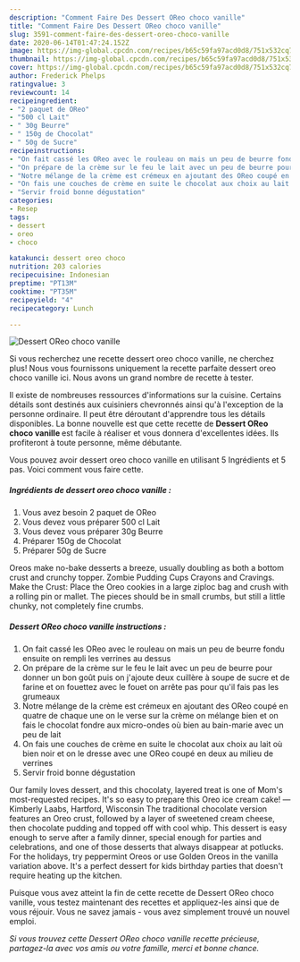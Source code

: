 ```yaml
---
description: "Comment Faire Des Dessert OReo choco vanille"
title: "Comment Faire Des Dessert OReo choco vanille"
slug: 3591-comment-faire-des-dessert-oreo-choco-vanille
date: 2020-06-14T01:47:24.152Z
image: https://img-global.cpcdn.com/recipes/b65c59fa97acd0d8/751x532cq70/dessert-oreo-choco-vanille-photo-principale-de-la-recette.jpg
thumbnail: https://img-global.cpcdn.com/recipes/b65c59fa97acd0d8/751x532cq70/dessert-oreo-choco-vanille-photo-principale-de-la-recette.jpg
cover: https://img-global.cpcdn.com/recipes/b65c59fa97acd0d8/751x532cq70/dessert-oreo-choco-vanille-photo-principale-de-la-recette.jpg
author: Frederick Phelps
ratingvalue: 3
reviewcount: 14
recipeingredient:
- "2 paquet de OReo"
- "500 cl Lait"
- " 30g Beurre"
- " 150g de Chocolat"
- " 50g de Sucre"
recipeinstructions:
- "On fait cassé les OReo avec le rouleau on mais un peu de beurre fondu ensuite on rempli les verrines au dessus"
- "On prépare de la crème sur le feu le lait avec un peu de beurre pour donner un bon goût puis on j&#39;ajoute deux cuillère à soupe de sucre et de farine et on fouettez avec le fouet on arrête pas pour qu&#39;il fais pas les grumeaux"
- "Notre mélange de la crème est crémeux en ajoutant des OReo coupé en quatre de chaque une on le verse sur la crème on mélange bien et on fais le chocolat fondre aux micro-ondes où bien au bain-marie avec un peu de lait"
- "On fais une couches de crème en suite le chocolat aux choix au lait où bien noir et on le dresse avec une OReo coupé en deux au milieu de verrines"
- "Servir froid bonne dégustation"
categories:
- Resep
tags:
- dessert
- oreo
- choco

katakunci: dessert oreo choco 
nutrition: 203 calories
recipecuisine: Indonesian
preptime: "PT13M"
cooktime: "PT35M"
recipeyield: "4"
recipecategory: Lunch

---
```



![Dessert OReo choco vanille](https://img-global.cpcdn.com/recipes/b65c59fa97acd0d8/751x532cq70/dessert-oreo-choco-vanille-photo-principale-de-la-recette.jpg)

Si vous recherchez une recette dessert oreo choco vanille, ne cherchez plus! Nous vous fournissons uniquement la recette parfaite dessert oreo choco vanille ici. Nous avons un grand nombre de recette à tester.

Il existe de nombreuses ressources d'informations sur la cuisine. Certains détails sont destinés aux cuisiniers chevronnés ainsi qu'à l'exception de la personne ordinaire. Il peut être déroutant d'apprendre tous les détails disponibles. La bonne nouvelle est que cette recette de <strong> Dessert OReo choco vanille </strong> est facile à réaliser et vous donnera d'excellentes idées. Ils profiteront à toute personne, même débutante.

<!--inarticleads1-->

Vous pouvez avoir dessert oreo choco vanille en utilisant 5 Ingrédients et 5 pas. Voici comment vous faire cette.

##### Ingrédients de dessert oreo choco vanille :

1. Vous avez besoin 2 paquet de OReo
1. Vous devez vous préparer 500 cl Lait
1. Vous devez vous préparer  30g Beurre
1. Préparer  150g de Chocolat
1. Préparer  50g de Sucre


Oreos make no-bake desserts a breeze, usually doubling as both a bottom crust and crunchy topper. Zombie Pudding Cups Crayons and Cravings. Make the Crust: Place the Oreo cookies in a large ziploc bag and crush with a rolling pin or mallet. The pieces should be in small crumbs, but still a little chunky, not completely fine crumbs. 

<!--inarticleads2-->

##### Dessert OReo choco vanille instructions :

1. On fait cassé les OReo avec le rouleau on mais un peu de beurre fondu ensuite on rempli les verrines au dessus
1. On prépare de la crème sur le feu le lait avec un peu de beurre pour donner un bon goût puis on j&#39;ajoute deux cuillère à soupe de sucre et de farine et on fouettez avec le fouet on arrête pas pour qu&#39;il fais pas les grumeaux
1. Notre mélange de la crème est crémeux en ajoutant des OReo coupé en quatre de chaque une on le verse sur la crème on mélange bien et on fais le chocolat fondre aux micro-ondes où bien au bain-marie avec un peu de lait
1. On fais une couches de crème en suite le chocolat aux choix au lait où bien noir et on le dresse avec une OReo coupé en deux au milieu de verrines
1. Servir froid bonne dégustation


Our family loves dessert, and this chocolaty, layered treat is one of Mom&#39;s most-requested recipes. It&#39;s so easy to prepare this Oreo ice cream cake! —Kimberly Laabs, Hartford, Wisconsin The traditional chocolate version features an Oreo crust, followed by a layer of sweetened cream cheese, then chocolate pudding and topped off with cool whip. This dessert is easy enough to serve after a family dinner, special enough for parties and celebrations, and one of those desserts that always disappear at potlucks. For the holidays, try peppermint Oreos or use Golden Oreos in the vanilla variation above. It&#39;s a perfect dessert for kids birthday parties that doesn&#39;t require heating up the kitchen. 

<!--inarticleads1-->

<p>
Puisque vous avez atteint la fin de cette recette de Dessert OReo choco vanille, vous testez maintenant des recettes et appliquez-les ainsi que de vous réjouir. Vous ne savez jamais - vous avez simplement trouvé un nouvel emploi.
</p>

<p>
<i>Si vous trouvez cette Dessert OReo choco vanille recette précieuse, partagez-la avec vos amis ou votre famille, merci et bonne chance.</i>
</p>
